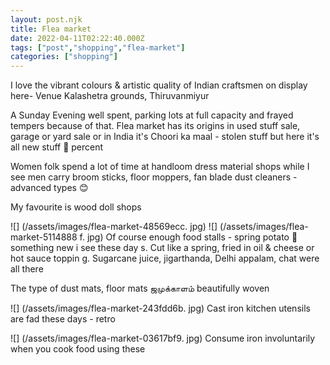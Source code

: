 ```yaml
---
layout: post.njk
title: Flea market
date: 2022-04-11T02:22:40.000Z
tags: ["post","shopping","flea-market"]
categories: ["shopping"]
---
```


I love the vibrant colours & artistic quality of Indian craftsmen on display here- Venue Kalashetra grounds, Thiruvanmiyur

A Sunday Evening well spent, parking lots at full capacity and frayed tempers because of that. Flea market has its origins in used stuff sale, garage or yard sale or in India it's Choori ka maal - stolen stuff but here it's all new stuff 💯 percent

Women folk spend a lot of time at handloom dress material shops while I see men carry broom sticks, floor moppers, fan blade dust cleaners - advanced types 😊

My favourite is wood doll shops

![] (/assets/images/flea-market-48569ecc. jpg) ![] (/assets/images/flea-market-5114888
f. jpg) Of course enough food stalls - spring potato 🥔 something new i see these day
s. Cut like a spring, fried in oil & cheese or hot sauce toppin
g. Sugarcane juice, jigarthanda, Delhi appalam, chat were all there

The type of dust mats, floor mats ஜமுக்காளம் beautifully woven

![] (/assets/images/flea-market-243fdd6b. jpg) Cast iron kitchen utensils are fad these days - retro

![] (/assets/images/flea-market-03617bf9. jpg) Consume iron involuntarily when you cook food using these
